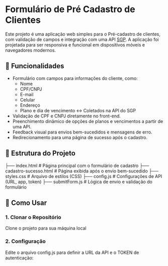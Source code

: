 # Formulário de Pré Cadastro de Clientes

Este projeto é uma aplicação web simples para o Pré-cadastro de clientes, com validação de campos e integração com uma API [SGP](https://www.tsmx.net.br/sgp/). A aplicação foi projetada para ser responsiva e funcional em dispositivos móveis e navegadores modernos.

## 🎯 Funcionalidades

- Formulário com campos para informações do cliente, como:
  - Nome
  - CPF/CNPJ
  - E-mail
  - Celular
  - Endereço
  - Plano e dia de vencimento <-> Coletados na API do SGP
- Validação de CPF e CNPJ diretamente no front-end.
- Preenchimento dinâmico de opções de planos e vencimentos a partir de uma API.
- Feedback visual para envios bem-sucedidos e mensagens de erro.
- Redirecionamento para uma página de sucesso após o cadastro.

## 📂 Estrutura do Projeto

├── index.html # Página principal com o formulário de cadastro 
├── cadastro-sucesso.html # Página exibida após o envio bem-sucedido 
├── styles.css # Arquivo de estilos (CSS) 
├── config.js # Configurações de API (URL, app, token) 
├── submitForm.js # Lógica de envio e validação do formulário 


## 🚀 Como Usar

### 1. Clonar o Repositório
Clone o projeto para sua máquina local

### 2. Configuração
Edite o arquivo config.js para definir a URL da API e o TOKEN de autenticação:
